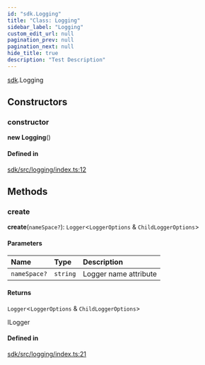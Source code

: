 ```yaml
---
id: "sdk.Logging"
title: "Class: Logging"
sidebar_label: "Logging"
custom_edit_url: null
pagination_prev: null
pagination_next: null
hide_title: true
description: "Test Description"
---
```


[sdk](../modules/sdk.md).Logging

## Constructors

### constructor

**new Logging**()

#### Defined in

[sdk/src/logging/index.ts:12](https://github.com/AKASHAorg/akasha-core/blob/978d02d1/sdk/src/logging/index.ts#L12)

## Methods

### create

**create**(`nameSpace?`): `Logger`<`LoggerOptions` & `ChildLoggerOptions`\>

#### Parameters

| Name | Type | Description |
| :------ | :------ | :------ |
| `nameSpace?` | `string` | Logger name attribute |

#### Returns

`Logger`<`LoggerOptions` & `ChildLoggerOptions`\>

ILogger

#### Defined in

[sdk/src/logging/index.ts:21](https://github.com/AKASHAorg/akasha-core/blob/978d02d1/sdk/src/logging/index.ts#L21)
